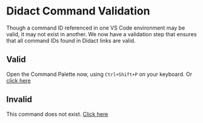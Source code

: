 # Didact Command Validation

Though a command ID referenced in one VS Code environment may be valid, it may not exist in another. We now have a validation step that ensures that all command IDs found in Didact links are valid.

## Valid 

Open the Command Palette now, using `Ctrl+Shift+P` on your keyboard. Or [click here](didact://?commandId=workbench.action.showCommands)

## Invalid

This command does not exist. [Click here](didact://?commandId=invalid.command.specified)
